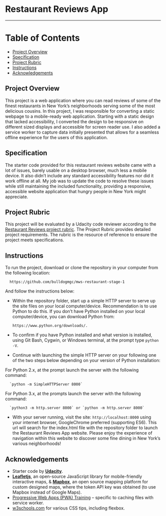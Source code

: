 # Restaurant Reviews App
---
# Table of Contents

* [Project Overview](#project-overview)
* [Specification](#specification)
* [Project Rubric](#project-rubric)
* [Instructions](#instructions)
* [Acknowledgements](#acknowledgements)

## Project Overview

This project is a web application where you can read reviews of some of the finest restaurants in New York’s neighborhoods serving some of the most delicious cousins.
In this project, I was responsible for converting a static webpage to a mobile-ready web application. Starting with a static design that lacked accessibility, I converted the design to be responsive on different sized displays and accessible for screen reader use. I also added a service worker to capture data initially presented that allows for a seamless offline experience for the users of this application.

## Specification

The starter code provided for this restaurant reviews website came with a lot of issues, barely usable on a desktop browser, much less a mobile device. It also didn’t include any standard accessibility features nor did it work offline at all. My job was to update the code to resolve these issues while still maintaining the included functionality, providing a responsive, accessible website application that hungry people in New York might appreciate.

## Project Rubric

This project will be evaluated by a Udacity code reviewer according to the [Restaurant Reviews project rubric](https://review.udacity.com/#!/rubrics/1090/view). The Project Rubric provides detailed project requirements. The rubric is the resource of reference to ensure the project meets specifications.

## Instructions

To run the project, download or clone the repository in your computer from the following location:

      https://github.com/bulldogmgc/mws-restaurant-stage-1 

And follow the instructions below:

* Within the repository folder, start up a simple HTTP server to serve up the site files on your local computer/device. Recommendation is to use Python to do this. If you don’t have Python installed on your local computer/device, you can download Python from: 

      https://www.python.org/downloads/.
 
* To confirm if you have Python installed and what version is installed, using Git Bash, Cygwin, or Windows terminal, at the prompt type `python -V`.

* Continue with launching the simple HTTP server on your following one of the two steps below depending on your version of Python installation: 

For Python 2.x, at the prompt launch the server with the following command:

      `python -m SimpleHTTPServer 8000`

For Python 3.x, at the prompts launch the server with the following command:

      `python3 -m http.server 8000` or `python -m http.server 8000`
      
* With your server running, visit the site: `http://localhost:8000` using your internet browser, GoogleChrome preferred (supporting ES6). This url will search for the index.html file with the repository folder to launch the Restaurant Reviews App website. Please enjoy the experience of navigation within this website to discover some fine dining in New York’s various neighborhoods!


## Acknowledgements

* Starter code by [**Udacity**](https://github.com/udacity/mws-restaurant-stage-1).
* [**Leafletjs**](https://leafletjs.com/), an open-source JavaScript library for mobile-friendly interactive maps, & [**Mapbox**](https://www.mapbox.com/), an open source mapping platform for custom designed maps, where the token API key was obtained (to use Mapbox instead of Google Maps).
* [Progressive Web Apps (PWA) Training](https://developers.google.com/web/ilt/pwa/caching-files-with-service-worker) – specific to caching files with service worker.
* [w3schools.com]( https://www.w3schools.com/) for various CSS tips, including flexbox.

